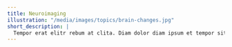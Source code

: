 ```yaml
---
title: Neuroimaging
illustration: "/media/images/topics/brain-changes.jpg"
short_description: |
  Tempor erat elitr rebum at clita. Diam dolor diam ipsum et tempor sit. Aliqu diam amet diam et eos labore. Clita erat ipsum et lorem et sit, sed stet no labore lorem sit. Sanctus clita duo justo et tempor eirmod.
---
```

